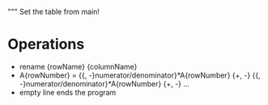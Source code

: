 """
Set the table from main!

# Operations
- rename {rowName} {columnName}
- A{rowNumber} = {{, -}numerator/denominator}*A{rowNumber} {+, -} {{, -}numerator/denominator}*A{rowNumber} {+, -} ...
- empty line ends the program